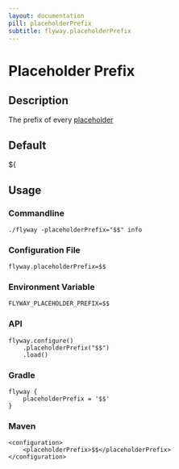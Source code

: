 ```yaml
---
layout: documentation
pill: placeholderPrefix
subtitle: flyway.placeholderPrefix
---
```


# Placeholder Prefix

## Description
The prefix of every [placeholder](/documentation/placeholders)

## Default
${

## Usage

### Commandline
```
./flyway -placeholderPrefix="$$" info
```

### Configuration File
```
flyway.placeholderPrefix=$$
```

### Environment Variable
```
FLYWAY_PLACEHOLDER_PREFIX=$$
```

### API
```
flyway.configure()
    .placeholderPrefix("$$")
    .load()
```

### Gradle
```
flyway {
    placeholderPrefix = '$$'
}
```

### Maven
```
<configuration>
    <placeholderPrefix>$$</placeholderPrefix>
</configuration>
```